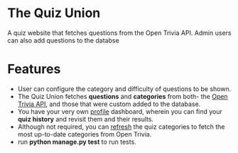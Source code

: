 # The Quiz Union

A quiz website that fetches questions from the Open Trivia API.
Admin users can also add questions to the databse

# Features
<ul>
  <li>User can configure the category and difficulty of questions to be shown.</li>
  
  <li>The Quiz Union fetches <b>questions</b> and <b>categories</b> from both- the <a href="https://opentdb.com/api_config.php">Open Trivia API</a>, and those that were custom added to the database.</li>

  <li>You have your very own <a href="{% url 'users:profile' %}">profile</a> dashboard, wherein you can find your <b>quiz history</b> and revisit them and their results.</li>

  <li>Although not required, you can <a href="{% url 'update_categories' %}">refresh</a> the quiz categories to fetch the most up-to-date categories from Open Trivia.</li>
  
  
  <li>run <b>python manage.py test</b> to run tests.</li>
</ul>
